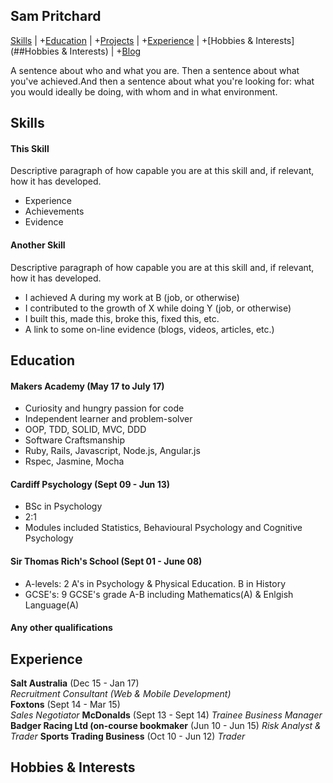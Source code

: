 ## Sam Pritchard

[Skills](##Skills) | +[Education](##Education) | +[Projects](##Projects) | +[Experience](##Experience) | +[Hobbies & Interests](##Hobbies & Interests) | +[Blog](##TBC)

A sentence about who and what you are. Then a sentence about what you've achieved.And then a sentence about what you're looking for: what you would ideally be doing, with whom and in what environment.

## Skills

#### This Skill

Descriptive paragraph of how capable you are at this skill and, if relevant, how it has developed.

- Experience
- Achievements
- Evidence

#### Another Skill

Descriptive paragraph of how capable you are at this skill and, if relevant, how it has developed.

- I achieved A during my work at B (job, or otherwise)
- I contributed to the growth of X while doing Y (job, or otherwise)
- I built this, made this, broke this, fixed this, etc.
- A link to some on-line evidence (blogs, videos, articles, etc.)

## Education

#### Makers Academy (May 17 to July 17)

- Curiosity and hungry passion for code
- Independent learner and problem-solver
- OOP, TDD, SOLID, MVC, DDD
- Software Craftsmanship
- Ruby, Rails, Javascript, Node.js, Angular.js
- Rspec, Jasmine, Mocha

#### Cardiff Psychology (Sept 09 - Jun 13)

- BSc in Psychology
- 2:1 
- Modules included Statistics, Behavioural Psychology and Cognitive Psychology

#### Sir Thomas Rich's School (Sept 01 - June 08)

- A-levels:     2 A's in Psychology & Physical Education. B in History
- GCSE's:       9 GCSE's grade A-B including Mathematics(A) & Enlgish Language(A)

#### Any other qualifications

## Experience

**Salt Australia** (Dec 15 - Jan 17)    
*Recruitment Consultant (Web & Mobile Development)*  
**Foxtons** (Sept 14 - Mar 15)   
*Sales Negotiator*
**McDonalds** (Sept 13 - Sept 14)
*Trainee Business Manager*
**Badger Racing Ltd (on-course bookmaker** (Jun 10 - Jun 15)
*Risk Analyst & Trader*
**Sports Trading Business** (Oct 10 - Jun 12)
*Trader*

## Hobbies & Interests

